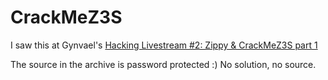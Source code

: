 # CrackMeZ3S

I saw this at Gynvael's [Hacking Livestream #2: Zippy & CrackMeZ3S part 1](https://www.youtube.com/watch?v=-eYOvll1D7g)

The source in the archive is password protected :) No solution, no source.